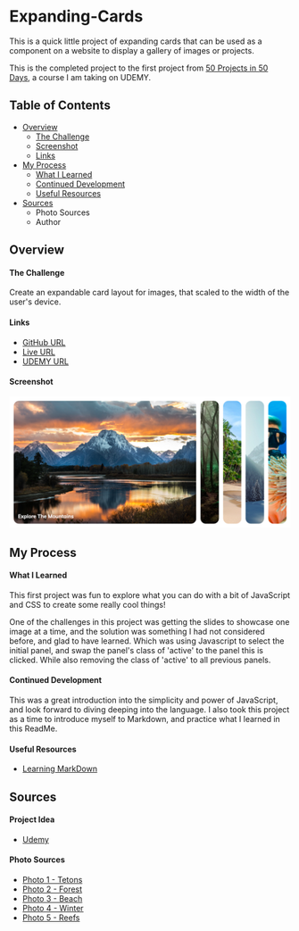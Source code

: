 # Expanding-Cards

This is a quick little project of expanding cards that can be used as a component on a website to display a gallery of images or projects. 

This is the completed project to the first project from [50 Projects in 50 Days](https://www.udemy.com/course/50-projects-50-days/), a course I am taking on UDEMY. 

## Table of Contents

- [Overview](#overview)
    - [The Challenge](#the-challenge)
    - [Screenshot](#screenshot)
    - [Links](#links)
- [My Process](#my-process)
    - [What I Learned](#what-i-learned)
    - [Continued Development](#continued-development)
    - [Useful Resources](#useful-resources)
- [Sources](#sources)
    - Photo Sources
    - Author

## Overview

#### The Challenge

Create an expandable card layout for images, that scaled to the width of the user's device.

#### Links

- [GitHub URL](https://github.com/JohnMichaelD/expanding-cards)
- [Live URL](https://johnmichaeld.github.io/expanding-cards/)
- [UDEMY URL](https://www.udemy.com/course/50-projects-50-days/)

#### Screenshot
![screenshot of project showcasing expanding cards](./images/screenshot.png)

## My Process

#### What I Learned

This first project was fun to explore what you can do with a bit of JavaScript and CSS to create some really cool things!

One of the challenges in this project was getting the slides to showcase one image at a time, and the solution was something I had not considered before, and glad to have learned. Which was using Javascript to select the initial panel, and swap the panel's class of 'active' to the panel this is clicked. While also removing the class of 'active' to all previous panels. 

#### Continued Development

This was a great introduction into the simplicity and power of JavaScript, and look forward to diving deeping into the language. I also took this project as a time to introduce myself to Markdown, and practice what I learned in this ReadMe.

#### Useful Resources

- [Learning MarkDown](https://www.markdowntutorial.com/)

## Sources

#### Project Idea

- [Udemy](https://www.udemy.com/course/50-projects-50-days/)


#### Photo Sources

- [Photo 1 - Tetons](https://unsplash.com/photos/q-f4HuBlEMQ?utm_source=unsplash&utm_medium=referral&utm_content=creditShareLink)
- [Photo 2 - Forest](https://unsplash.com/photos/wJwx_jSgZuA?utm_source=unsplash&utm_medium=referral&utm_content=creditShareLink)
- [Photo 3 - Beach](https://unsplash.com/photos/U6t80TWJ1DM?utm_source=unsplash&utm_medium=referral&utm_content=creditShareLink)
- [Photo 4 - Winter](https://unsplash.com/photos/xAgvgQpYsf4?utm_source=unsplash&utm_medium=referral&utm_content=creditShareLink)
- [Photo 5 - Reefs](https://unsplash.com/photos/ld4VubWXTuI?utm_source=unsplash&utm_medium=referral&utm_content=creditShareLink)